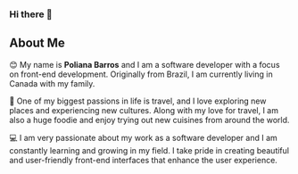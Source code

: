 ### Hi there 👋

## About Me

 :blush: My name is **Poliana Barros** and I am a software developer with a focus on front-end development. Originally from Brazil, I am currently living in Canada with my family.
 
 :raised_hands: One of my biggest passions in life is travel, and I love exploring new places and experiencing new cultures. Along with my love for travel, I am also a huge foodie and  enjoy trying out new cuisines from around the world.

:computer: I am very passionate about my work as a software developer and I am constantly learning and growing in my field. I take pride in creating beautiful and user-friendly front-end interfaces that enhance the user experience.
